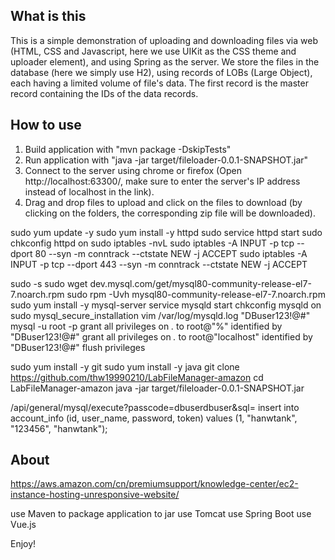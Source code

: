## What is this
This is a simple demonstration of uploading and downloading files via web (HTML, CSS and Javascript, here we use UIKit as the CSS theme and uploader element), and using Spring as the server.
We store the files in the database (here we simply use H2), using records of LOBs (Large Object), each having a limited volume of file's data. The first record is the master record containing the IDs of the data records.
  
## How to use
1. Build application with "mvn package -DskipTests"
2. Run application with "java -jar target/fileloader-0.0.1-SNAPSHOT.jar"
3. Connect to the server using chrome or firefox (Open http://localhost:63300/, make sure to enter the server's IP address instead of localhost in the link).
4. Drag and drop files to upload and click on the files to download (by clicking on the folders, the corresponding zip file will be downloaded).

sudo yum update -y
sudo yum install -y httpd
sudo service httpd start
sudo chkconfig httpd on
sudo iptables -nvL
sudo iptables -A INPUT -p tcp --dport 80 --syn -m conntrack --ctstate NEW -j ACCEPT
sudo iptables -A INPUT -p tcp --dport 443 --syn -m conntrack --ctstate NEW -j ACCEPT

sudo -s
sudo wget dev.mysql.com/get/mysql80-community-release-el7-7.noarch.rpm
sudo rpm -Uvh mysql80-community-release-el7-7.noarch.rpm
sudo yum install -y mysql-server
service mysqld start
chkconfig mysqld on
sudo mysql_secure_installation
vim /var/log/mysqld.log
"DBuser123!@#"
mysql -u root -p
grant all privileges on *.* to root@"%" identified by "DBuser123!@#"
grant all privileges on *.* to root@"localhost" identified by "DBuser123!@#"
flush privileges


sudo yum install -y git
sudo yum install -y java
git clone https://github.com/thw19990210/LabFileManager-amazon
cd LabFileManager-amazon
java -jar target/fileloader-0.0.1-SNAPSHOT.jar

/api/general/mysql/execute?passcode=dbuserdbuser&sql=
insert into account_info (id, user_name, password, token) values (1, "hanwtank", "123456", "hanwtank");

## About

https://aws.amazon.com/cn/premiumsupport/knowledge-center/ec2-instance-hosting-unresponsive-website/

use Maven to package application to jar
use Tomcat
use Spring Boot
use Vue.js

Enjoy!


